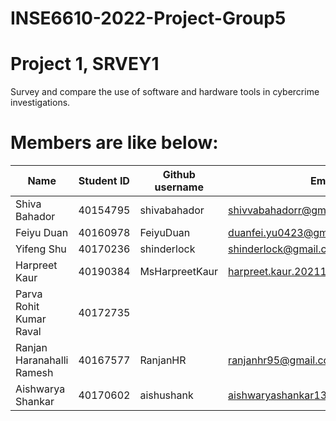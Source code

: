 # INSE6610-2022-Project-Group5


# Project 1, SRVEY1
Survey and compare the use of software and hardware tools in cybercrime investigations.

# Members are like below:

|Name | Student ID |Github username|Email |
|----|----|----|----|
|Shiva Bahador | 40154795 |shivabahador|shivvabahadorr@gmail.com|
|Feiyu Duan | 40160978 |FeiyuDuan|duanfei.yu0423@gmail.com|
|Yifeng Shu | 40170236 |shinderlock|shinderlock@gmail.com|
|Harpreet Kaur| 40190384 |MsHarpreetKaur|harpreet.kaur.20211@mail.concordia.ca|
|Parva Rohit Kumar Raval | 40172735|||
|Ranjan Haranahalli Ramesh | 40167577|RanjanHR|ranjanhr95@gmail.com|
|Aishwarya Shankar | 40170602|aishushank|aishwaryashankar13@gmail.com|
